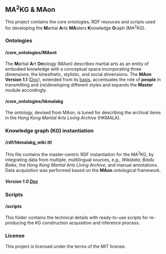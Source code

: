 ## MA<sup>2</sup>KG & MAon

This project contains the core ontologies, RDF resouces and scripts used for developing the <strong>M</strong>artial <strong>A</strong>rts <strong>MA</strong>sters <strong>K</strong>nowledge <strong>G</strong>raph (MA<sup>2</sup>KG).

### Ontologies

#### /core_ontologies/MAont

The <strong>M</strong>artial <strong>A</strong>rt <strong>On</strong>tology (MAon) describes martial arts as an entity of embodied knowledge with a conceptual space incorporating three dimensions: the kinesthetic, stylistic, and social dimensions. 
The <strong>MAon Version 1.1 </strong> ([Doc](https://purl.org/maont/techCorpus)), extended from its [basis](https://github.com/renie26/ont), accentuates the role of <b>people</b> in transmitting and (re)developing different styles and expands the <b>Master</b> module accordingly.


#### /core_ontologies/hkmalakg
The ontology, devised from MAon, is tuned for describing the archival items in the *Hong Kong Martial Arts Living Archive* (HKMALA).

### Knowledge graph (KG) instantiation

#### /rdf/hkmalakg_wiki.ttl

This file contains the master-centric RDF instantiation for the MA<sup>2</sup>KG, by integrating data from multiple, multilingual sources, e.g., *Wikidata*, *Baidu Baike*, the *Hong Kong Martial Arts Living Archive*, and manual annotations. Data acquisition was performed based on the **MAon** ontological framework. 
##### Version 1.0 [Doc](https://EncodingActs.github.io/doc/MA2KG/extract.html)

### Scripts

#### /scripts
This folder contains the technical details with ready-to-use scripts for re-producing the KG construction acquisition and inference process. 

### License
This project is licensed under the terms of the MIT license.
